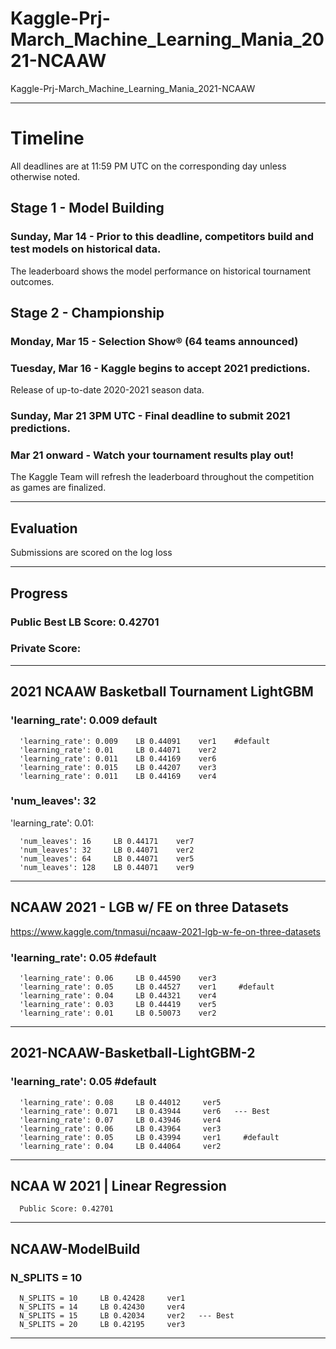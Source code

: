 # Kaggle-Prj-March_Machine_Learning_Mania_2021-NCAAW
Kaggle-Prj-March_Machine_Learning_Mania_2021-NCAAW

-------

# Timeline
All deadlines are at 11:59 PM UTC on the corresponding day unless otherwise noted. 

## Stage 1 - Model Building
### Sunday, Mar 14 - Prior to this deadline, competitors build and test models on historical data. 

The leaderboard shows the model performance on historical tournament outcomes.



## Stage 2 - Championship
### Monday, Mar 15 - Selection Show® (64 teams announced)
### Tuesday, Mar 16 - Kaggle begins to accept 2021 predictions. 

Release of up-to-date 2020-2021 season data.

### Sunday, Mar 21 3PM UTC - Final deadline to submit 2021 predictions.

### Mar 21 onward - Watch your tournament results play out! 

The Kaggle Team will refresh the leaderboard throughout the competition as games are finalized.



-------

## Evaluation

Submissions are scored on the log loss


-------

## Progress

### Public Best LB Score: 0.42701

### Private Score:



-------

## 2021 NCAAW Basketball Tournament LightGBM

### 'learning_rate': 0.009   default     
                   
      'learning_rate': 0.009    LB 0.44091    ver1    #default
      'learning_rate': 0.01     LB 0.44071    ver2
      'learning_rate': 0.011    LB 0.44169    ver6
      'learning_rate': 0.015    LB 0.44207    ver3
      'learning_rate': 0.011    LB 0.44169    ver4

### 'num_leaves': 32

'learning_rate': 0.01:

      'num_leaves': 16     LB 0.44171    ver7
      'num_leaves': 32     LB 0.44071    ver2
      'num_leaves': 64     LB 0.44071    ver5
      'num_leaves': 128    LB 0.44071    ver9


-------

## NCAAW 2021 - LGB w/ FE on three Datasets
https://www.kaggle.com/tnmasui/ncaaw-2021-lgb-w-fe-on-three-datasets


### 'learning_rate': 0.05   #default


      'learning_rate': 0.06     LB 0.44590    ver3
      'learning_rate': 0.05     LB 0.44527    ver1     #default
      'learning_rate': 0.04     LB 0.44321    ver4
      'learning_rate': 0.03     LB 0.44419    ver5     
      'learning_rate': 0.01     LB 0.50073    ver2


-------

## 2021-NCAAW-Basketball-LightGBM-2

### 'learning_rate': 0.05   #default

      'learning_rate': 0.08     LB 0.44012     ver5
      'learning_rate': 0.071    LB 0.43944     ver6   --- Best
      'learning_rate': 0.07     LB 0.43946     ver4
      'learning_rate': 0.06     LB 0.43964     ver3
      'learning_rate': 0.05     LB 0.43994     ver1     #default
      'learning_rate': 0.04     LB 0.44064     ver2
           
  
-------  
  
## NCAA W 2021 | Linear Regression
  
      Public Score: 0.42701



-------

## NCAAW-ModelBuild


### N_SPLITS = 10

      N_SPLITS = 10     LB 0.42428     ver1
      N_SPLITS = 14     LB 0.42430     ver4
      N_SPLITS = 15     LB 0.42034     ver2   --- Best
      N_SPLITS = 20     LB 0.42195     ver3


-------

